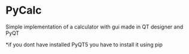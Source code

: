 # PyCalc


Simple implementation of a calculator with gui made in QT designer and PyQT

*if you dont have installed PyQT5 you have to install it using pip
